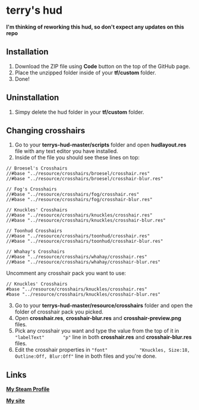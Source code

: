 terry's hud
===========
**I'm thinking of reworking this hud, so don't expect any updates on this repo**

Installation
------------
1. Download the ZIP file using **Code** button on the top of the GitHub page.
2. Place the unzipped folder inside of your **tf/custom** folder.
3. Done!

Uninstallation
--------------
1. Simpy delete the hud folder in your **tf/custom** folder.

Changing crosshairs
-------------------
1. Go to your **terrys-hud-master/scripts** folder and open **hudlayout.res** file with any text editor you have installed.
2. Inside of the file you should see these lines on top:
```vgui
// Broesel's Crosshairs
//#base "../resource/crosshairs/broesel/crosshair.res"
//#base "../resource/crosshairs/broesel/crosshair-blur.res"

// Fog's Crosshairs
//#base "../resource/crosshairs/fog/crosshair.res"
//#base "../resource/crosshairs/fog/crosshair-blur.res"

// Knuckles' Crosshairs
//#base "../resource/crosshairs/knuckles/crosshair.res"
//#base "../resource/crosshairs/knuckles/crosshair-blur.res"

// Toonhud Crosshairs
//#base "../resource/crosshairs/toonhud/crosshair.res"
//#base "../resource/crosshairs/toonhud/crosshair-blur.res"

// Whahay's Crosshairs
//#base "../resource/crosshairs/whahay/crosshair.res"
//#base "../resource/crosshairs/whahay/crosshair-blur.res"
```
  Uncomment any crosshair pack you want to use:
```vgui
// Knuckles' Crosshairs
#base "../resource/crosshairs/knuckles/crosshair.res"
#base "../resource/crosshairs/knuckles/crosshair-blur.res"
```
3. Go to your **terrys-hud-master/resource/crosshairs** folder and open the folder of crosshair pack you picked.
4. Open **crosshair.res**, **crosshair-blur.res** and **crosshair-preview.png** files.
5. Pick any crosshair you want and type the value from the top of it in ``"labelText"		"p"`` line in both **crosshair.res** and **crosshair-blur.res** files.
6. Edit the crosshair properties in ``"font"			"Knuckles, Size:18, Outline:Off, Blur:Off"`` line in both files and you're done.

Links
-----
[**My Steam Profile**](https://steamcommunity.com/id/t3rry4/)

[**My site**](http://terry.ezyro.com/)
